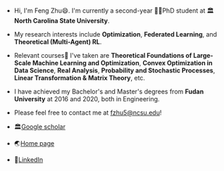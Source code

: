 - Hi, I'm Feng Zhu😄. I'm currently a second-year 👨‍🎓PhD student at 🏛️**North Carolina State University**. 
- My research interests include **Optimization**, **Federated Learning**, and **Theoretical (Multi-Agent) RL**.
- Relevant courses📖 I've taken are **Theoretical Foundations of Large-Scale Machine Learning and Optimization**, **Convex Optimization in Data Science**, **Real Analysis**, **Probability and Stochastic Processes**, **Linear Transformation & Matrix Theory**, etc.
- I have achieved my Bachelor's and Master's degrees from **Fudan University** at 2016 and 2020, both in Engineering.
- Please feel free to contact me at fzhu5@ncsu.edu!

- 🏛️[Google scholar](https://scholar.google.com/citations?hl=en&user=ZqdH9HwAAAAJ)
- 🌏[Home page](https://sites.google.com/ncsu.edu/fengzhu/about)
- 🔗[LinkedIn](https://www.linkedin.com/in/feng-zhu-4738112a2/)
